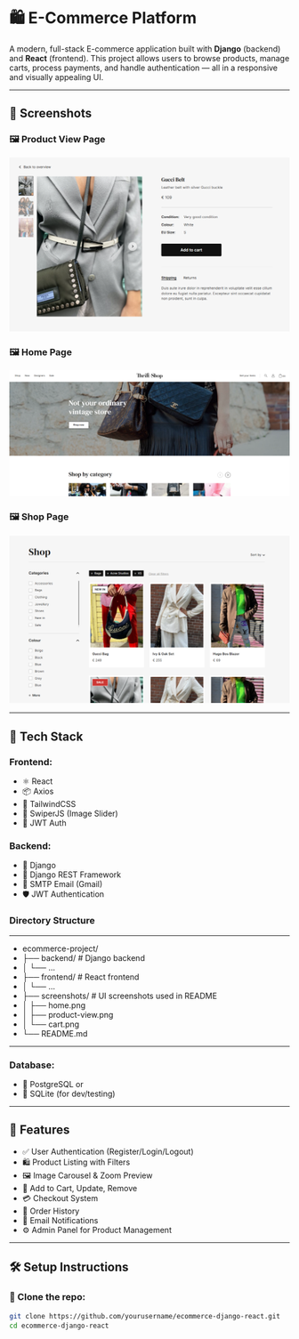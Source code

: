 # 🛍️ E-Commerce Platform

A modern, full-stack E-commerce application built with **Django** (backend) and **React** (frontend). This project allows users to browse products, manage carts, process payments, and handle authentication — all in a responsive and visually appealing UI.

---

## 📸 Screenshots

### 🖼️ Product View Page
![Product View](./screenshots/product.png)

### 🖼️ Home Page
![Home](./screenshots/home.png)

### 🖼️ Shop Page
![Cart](./screenshots/shop.png)

---

## 🔧 Tech Stack

### Frontend:
- ⚛️ React
- 📦 Axios
- 📐 TailwindCSS
- 🔄 SwiperJS (Image Slider)
- 🔐 JWT Auth

### Backend:
- 🐍 Django
- 🧩 Django REST Framework
- 📨 SMTP Email (Gmail)
- 🛡️ JWT Authentication

### Directory Structure
---
- ecommerce-project/
- ├── backend/          # Django backend
- │   └── ...
- ├── frontend/         # React frontend
- │   └── ...
- ├── screenshots/      # UI screenshots used in README
- │   ├── home.png
- │   ├── product-view.png
- │   └── cart.png
- └── README.md
---
### Database:
- 🐘 PostgreSQL or
- 🧪 SQLite (for dev/testing)

---

## 🚀 Features

- ✅ User Authentication (Register/Login/Logout)
- 🛍️ Product Listing with Filters
- 🖼️ Image Carousel & Zoom Preview
- 🛒 Add to Cart, Update, Remove
- 💳 Checkout System
- 🧾 Order History
- 📧 Email Notifications
- ⚙️ Admin Panel for Product Management

---

## 🛠️ Setup Instructions

### 🔁 Clone the repo:

```bash
git clone https://github.com/yourusername/ecommerce-django-react.git
cd ecommerce-django-react
